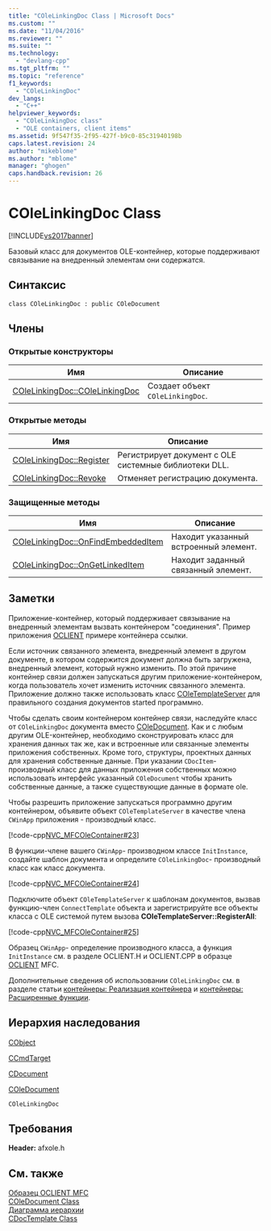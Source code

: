 ```yaml
---
title: "COleLinkingDoc Class | Microsoft Docs"
ms.custom: ""
ms.date: "11/04/2016"
ms.reviewer: ""
ms.suite: ""
ms.technology: 
  - "devlang-cpp"
ms.tgt_pltfrm: ""
ms.topic: "reference"
f1_keywords: 
  - "COleLinkingDoc"
dev_langs: 
  - "C++"
helpviewer_keywords: 
  - "COleLinkingDoc class"
  - "OLE containers, client items"
ms.assetid: 9f547f35-2f95-427f-b9c0-85c31940198b
caps.latest.revision: 24
author: "mikeblome"
ms.author: "mblome"
manager: "ghogen"
caps.handback.revision: 26
---
```

# COleLinkingDoc Class
[!INCLUDE[vs2017banner](../../assembler/inline/includes/vs2017banner.md)]

Базовый класс для документов OLE\-контейнер, которые поддерживают связывание на внедренный элементам они содержатся.  
  
## Синтаксис  
  
```  
class COleLinkingDoc : public COleDocument  
```  
  
## Члены  
  
### Открытые конструкторы  
  
|Имя|Описание|  
|---------|--------------|  
|[COleLinkingDoc::COleLinkingDoc](../Topic/COleLinkingDoc::COleLinkingDoc.md)|Создает объект `COleLinkingDoc`.|  
  
### Открытые методы  
  
|Имя|Описание|  
|---------|--------------|  
|[COleLinkingDoc::Register](../Topic/COleLinkingDoc::Register.md)|Регистрирует документ с OLE системные библиотеки DLL.|  
|[COleLinkingDoc::Revoke](../Topic/COleLinkingDoc::Revoke.md)|Отменяет регистрацию документа.|  
  
### Защищенные методы  
  
|Имя|Описание|  
|---------|--------------|  
|[COleLinkingDoc::OnFindEmbeddedItem](../Topic/COleLinkingDoc::OnFindEmbeddedItem.md)|Находит указанный встроенный элемент.|  
|[COleLinkingDoc::OnGetLinkedItem](../Topic/COleLinkingDoc::OnGetLinkedItem.md)|Находит заданный связанный элемент.|  
  
## Заметки  
 Приложение\-контейнер, который поддерживает связывание на внедренный элементам вызвать контейнером "соединения". Пример приложения [OCLIENT](../../top/visual-cpp-samples.md) примере контейнера ссылки.  
  
 Если источник связанного элемента, внедренный элемент в другом документе, в котором содержится документ должна быть загружена, внедренный элемент, который нужно изменить.  По этой причине контейнер связи должен запускаться другим приложение\-контейнером, когда пользователь хочет изменить источник связанного элемента.  Приложение должно также использовать класс [COleTemplateServer](../../mfc/reference/coletemplateserver-class.md) для правильного создания документов started программно.  
  
 Чтобы сделать своим контейнером контейнер связи, наследуйте класс от `COleLinkingDoc` документа вместо [COleDocument](../../mfc/reference/coledocument-class.md).  Как и с любым другим OLE\-контейнер, необходимо сконструировать класс для хранения данных так же, как и встроенные или связанные элементы приложения собственных.  Кроме того, структуры, проектных данных для хранения собственные данные.  При указании `CDocItem`\- производный класс для данных приложения собственных можно использовать интерфейс указанный `COleDocument` чтобы хранить собственные данные, а также существующие данные в формате ole.  
  
 Чтобы разрешить приложение запускаться программно другим контейнером, объявите объект `COleTemplateServer` в качестве члена `CWinApp` приложения \- производный класс.  
  
 [!code-cpp[NVC_MFCOleContainer#23](../../mfc/reference/codesnippet/CPP/colelinkingdoc-class_1.h)]  
  
 В функции\-члене вашего `CWinApp`\- производном классе `InitInstance`, создайте шаблон документа и определите `COleLinkingDoc`\- производный класс как класс документа.  
  
 [!code-cpp[NVC_MFCOleContainer#24](../../mfc/reference/codesnippet/CPP/colelinkingdoc-class_2.cpp)]  
  
 Подключите объект `COleTemplateServer` к шаблонам документов, вызвав функцию\-член `ConnectTemplate` объекта и зарегистрируйте все объекты класса с OLE системой путем вызова **COleTemplateServer::RegisterAll**:  
  
 [!code-cpp[NVC_MFCOleContainer#25](../../mfc/reference/codesnippet/CPP/colelinkingdoc-class_3.cpp)]  
  
 Образец `CWinApp`\- определение производного класса, а функция `InitInstance` см. в разделе OCLIENT.H и OCLIENT.CPP в образце [OCLIENT](../../top/visual-cpp-samples.md) MFC.  
  
 Дополнительные сведения об использовании `COleLinkingDoc` см. в разделе статьи [контейнеры: Реализация контейнера](../../mfc/containers-implementing-a-container.md) и [контейнеры: Расширенные функции](../../mfc/containers-advanced-features.md).  
  
## Иерархия наследования  
 [CObject](../Topic/CObject%20Class.md)  
  
 [CCmdTarget](../Topic/CCmdTarget%20Class.md)  
  
 [CDocument](../Topic/CDocument%20Class.md)  
  
 [COleDocument](../../mfc/reference/coledocument-class.md)  
  
 `COleLinkingDoc`  
  
## Требования  
 **Header:**  afxole.h  
  
## См. также  
 [Образец OCLIENT MFC](../../top/visual-cpp-samples.md)   
 [COleDocument Class](../../mfc/reference/coledocument-class.md)   
 [Диаграмма иерархии](../../mfc/hierarchy-chart.md)   
 [CDocTemplate Class](../../mfc/reference/cdoctemplate-class.md)